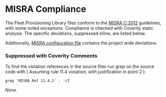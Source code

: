# MISRA Compliance

The Fleet Provisioning Library files conform to the [MISRA C:2012](https://www.misra.org.uk)
guidelines, with some noted exceptions. Compliance is checked with Coverity static analysis.
The specific deviations, suppressed inline, are listed below.

Additionally, [MISRA configuration file](https://github.com/aws/Fleet-Provisioning-for-AWS-IoT-embedded-sdk/blob/main/tools/coverity/misra.config) contains the project wide deviations.

### Suppressed with Coverity Comments
To find the violation references in the source files run grep on the source code
with ( Assuming rule 11.4 violation; with justification in point 2 ):
```
grep 'MISRA Ref 11.4.2' . -rI
```

*None.*
